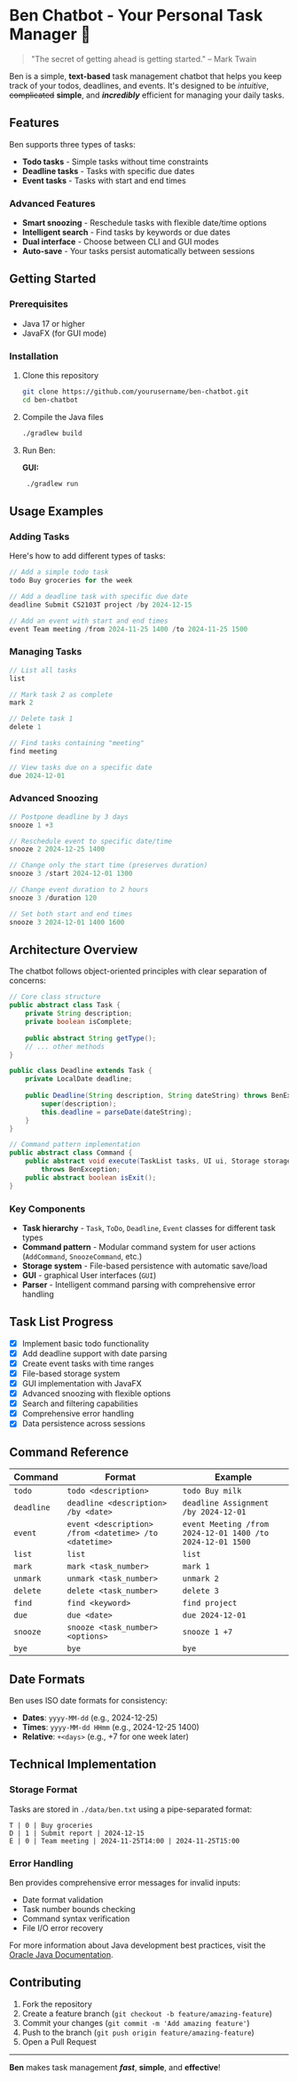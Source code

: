 # Ben Chatbot - Your Personal Task Manager 🐶

> "The secret of getting ahead is getting started." – Mark Twain

Ben is a simple, **text-based** task management chatbot that helps you keep track of your todos, deadlines, and events. It's designed to be *intuitive*, ~~complicated~~ **simple**, and ***incredibly*** efficient for managing your daily tasks.

## Features

Ben supports three types of tasks:
* **Todo tasks** - Simple tasks without time constraints
* **Deadline tasks** - Tasks with specific due dates
* **Event tasks** - Tasks with start and end times

### Advanced Features
* **Smart snoozing** - Reschedule tasks with flexible date/time options
* **Intelligent search** - Find tasks by keywords or due dates
* **Dual interface** - Choose between CLI and GUI modes
* **Auto-save** - Your tasks persist automatically between sessions

## Getting Started

### Prerequisites
- Java 17 or higher
- JavaFX (for GUI mode)

### Installation
1. Clone this repository
   ```bash
   git clone https://github.com/yourusername/ben-chatbot.git
   cd ben-chatbot
   ```

2. Compile the Java files
   ```bash
   ./gradlew build
   ```

3. Run Ben:

   **GUI:**
   ```bash
    ./gradlew run
   ```

## Usage Examples

### Adding Tasks

Here's how to add different types of tasks:

```java
// Add a simple todo task
todo Buy groceries for the week

// Add a deadline task with specific due date
deadline Submit CS2103T project /by 2024-12-15

// Add an event with start and end times
event Team meeting /from 2024-11-25 1400 /to 2024-11-25 1500
```

### Managing Tasks

```java
// List all tasks
list

// Mark task 2 as complete
mark 2

// Delete task 1
delete 1

// Find tasks containing "meeting"
find meeting

// View tasks due on a specific date
due 2024-12-01
```

### Advanced Snoozing

```java
// Postpone deadline by 3 days
snooze 1 +3

// Reschedule event to specific date/time
snooze 2 2024-12-25 1400

// Change only the start time (preserves duration)
snooze 3 /start 2024-12-01 1300

// Change event duration to 2 hours
snooze 3 /duration 120

// Set both start and end times
snooze 3 2024-12-01 1400 1600
```

## Architecture Overview

The chatbot follows object-oriented principles with clear separation of concerns:

```java
// Core class structure
public abstract class Task {
    private String description;
    private boolean isComplete;
    
    public abstract String getType();
    // ... other methods
}

public class Deadline extends Task {
    private LocalDate deadline;
    
    public Deadline(String description, String dateString) throws BenException {
        super(description);
        this.deadline = parseDate(dateString);
    }
}

// Command pattern implementation  
public abstract class Command {
    public abstract void execute(TaskList tasks, UI ui, Storage storage) 
        throws BenException;
    public abstract boolean isExit();
}
```

### Key Components

* **Task hierarchy** - `Task`, `ToDo`, `Deadline`, `Event` classes for different task types
* **Command pattern** - Modular command system for user actions (`AddCommand`, `SnoozeCommand`, etc.)
* **Storage system** - File-based persistence with automatic save/load
* **GUI** - graphical User interfaces (`GUI`)
* **Parser** - Intelligent command parsing with comprehensive error handling

## Task List Progress

- [x] Implement basic todo functionality
- [x] Add deadline support with date parsing
- [x] Create event tasks with time ranges
- [x] File-based storage system
- [x] GUI implementation with JavaFX
- [x] Advanced snoozing with flexible options
- [x] Search and filtering capabilities
- [x] Comprehensive error handling
- [x] Data persistence across sessions

## Command Reference

| Command | Format | Example |
|---------|--------|---------|
| `todo` | `todo <description>` | `todo Buy milk` |
| `deadline` | `deadline <description> /by <date>` | `deadline Assignment /by 2024-12-01` |
| `event` | `event <description> /from <datetime> /to <datetime>` | `event Meeting /from 2024-12-01 1400 /to 2024-12-01 1500` |
| `list` | `list` | `list` |
| `mark` | `mark <task_number>` | `mark 1` |
| `unmark` | `unmark <task_number>` | `unmark 2` |
| `delete` | `delete <task_number>` | `delete 3` |
| `find` | `find <keyword>` | `find project` |
| `due` | `due <date>` | `due 2024-12-01` |
| `snooze` | `snooze <task_number> <options>` | `snooze 1 +7` |
| `bye` | `bye` | `bye` |

## Date Formats

Ben uses ISO date formats for consistency:
- **Dates**: `yyyy-MM-dd` (e.g., 2024-12-25)
- **Times**: `yyyy-MM-dd HHmm` (e.g., 2024-12-25 1400)
- **Relative**: `+<days>` (e.g., +7 for one week later)

## Technical Implementation

### Storage Format
Tasks are stored in `./data/ben.txt` using a pipe-separated format:
```
T | 0 | Buy groceries
D | 1 | Submit report | 2024-12-15  
E | 0 | Team meeting | 2024-11-25T14:00 | 2024-11-25T15:00
```

### Error Handling
Ben provides comprehensive error messages for invalid inputs:
- Date format validation
- Task number bounds checking
- Command syntax verification
- File I/O error recovery

For more information about Java development best practices, visit the [Oracle Java Documentation](https://docs.oracle.com/en/java/).

## Contributing

1. Fork the repository
2. Create a feature branch (`git checkout -b feature/amazing-feature`)
3. Commit your changes (`git commit -m 'Add amazing feature'`)
4. Push to the branch (`git push origin feature/amazing-feature`)
5. Open a Pull Request

---

**Ben** makes task management ***fast***, **simple**, and **effective**!